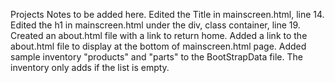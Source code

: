 Projects Notes to be added here.
Edited the Title in mainscreen.html, line 14.
Edited the h1 in mainscreen.html under the div, class container, line 19.
Created an about.html file with a link to return home.
Added a link to the about.html file to display at the bottom of mainscreen.html page.
Added sample inventory "products" and "parts" to the BootStrapData file. The inventory only adds if the list is empty.